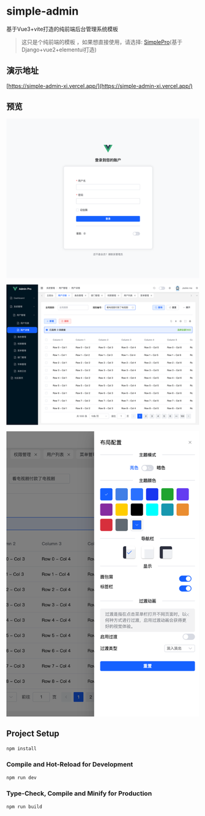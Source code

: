 # simple-admin

基于Vue3+vite打造的纯前端后台管理系统模板

> 这只是个纯前端的模板 ，如果想直接使用，请选择: [SimplePro](https://www.mldoo.com/simplepro)(基于Django+vue2+elementui打造)

## 演示地址

[https://simple-admin-xi.vercel.app/](https://simple-admin-xi.vercel.app/)

## 预览

![login.png](preview/login.png)

![main.png](preview/main.png)

![theme.png](preview/theme.png)

## Project Setup

```sh
npm install
```

### Compile and Hot-Reload for Development

```sh
npm run dev
```

### Type-Check, Compile and Minify for Production

```sh
npm run build
```
